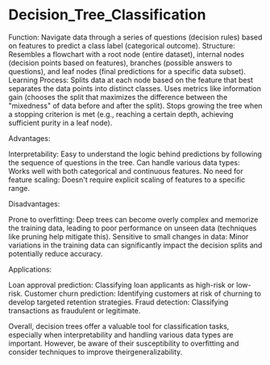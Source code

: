 # Decision_Tree_Classification

Function: Navigate data through a series of questions (decision rules) based on features to predict a class label (categorical outcome). 
Structure: Resembles a flowchart with a root node (entire dataset), internal nodes (decision points based on features), branches (possible answers to questions), and leaf nodes (final predictions for a specific data subset).
Learning Process:
    Splits data at each node based on the feature that best separates the data points into distinct classes. 
    Uses metrics like information gain (chooses the split that maximizes the difference between the "mixedness" of data before and after the split).
    Stops growing the tree when a stopping criterion is met (e.g., reaching a certain depth, achieving sufficient purity in a leaf node).

Advantages:

Interpretability: Easy to understand the logic behind predictions by following the sequence of questions in the tree.
Can handle various data types: Works well with both categorical and continuous features.
No need for feature scaling: Doesn't require explicit scaling of features to a specific range.

Disadvantages:

Prone to overfitting: Deep trees can become overly complex and memorize the training data, leading to poor performance on unseen data (techniques like pruning help mitigate this).
Sensitive to small changes in data: Minor variations in the training data can significantly impact the decision splits and potentially reduce accuracy.

Applications:

Loan approval prediction: Classifying loan applicants as high-risk or low-risk.
Customer churn prediction: Identifying customers at risk of churning to develop targeted retention strategies.
Fraud detection: Classifying transactions as fraudulent or legitimate.

Overall, decision trees offer a valuable tool for classification tasks, especially when interpretability and handling various data types are important. However, be aware of their susceptibility to overfitting and consider techniques to improve theirgeneralizability.
